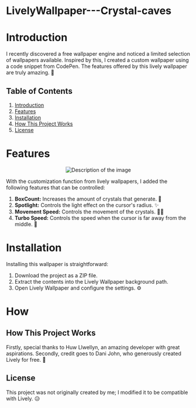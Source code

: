 # LivelyWallpaper---Crystal-caves

# Introduction

I recently discovered a free wallpaper engine and noticed a limited selection of wallpapers available. Inspired by this, I created a custom wallpaper using a code snippet from CodePen. The features offered by this lively wallpaper are truly amazing. 🚀

## Table of Contents

1. [Introduction](#Introduction)
2. [Features](#Features)
3. [Installation](#Installation)
4. [How This Project Works](#How)
5. [License](#License)

# Features

<p align="center">
  <img src="https://github.com/1j4d5/LivelyWallpaper---Crystal-caves/assets/129045623/76eae3ad-8a94-46d3-b80b-2a2c8f5344f3" alt="Description of the image">
</p>

With the customization function from lively wallpapers, I added the following features that can be controlled:

1. **BoxCount:** Increases the amount of crystals that generate. 💎
2. **Spotlight:** Controls the light effect on the cursor's radius. ✨
3. **Movement Speed:** Controls the movement of the crystals. 🏃‍♂️
4. **Turbo Speed:** Controls the speed when the cursor is far away from the middle. 🚄

# Installation

Installing this wallpaper is straightforward:

1. Download the project as a ZIP file.
2. Extract the contents into the Lively Wallpaper background path.
3. Open Lively Wallpaper and configure the settings. ⚙️

# How
## How This Project Works
Firstly, special thanks to Huw Llwellyn, an amazing developer with great aspirations. Secondly, credit goes to Dani John, who generously created Lively for free. 👏

## License

This project was not originally created by me; I modified it to be compatible with Lively. 😥
